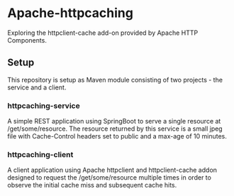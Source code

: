# Apache-httpcaching

Exploring the httpclient-cache add-on provided by Apache HTTP Components.

## Setup

This repository is setup as Maven module consisting of two projects - the service and a client.

### httpcaching-service

A simple REST application using SpringBoot to serve a single resource at /get/some/resource.  The resource returned by this service is a small jpeg file with Cache-Control headers set to public and a max-age of 10 minutes.

### httpcaching-client

A client application using Apache httpclient and httpclient-cache addon designed to request the /get/some/resource multiple times in order to observe the initial cache miss and subsequent cache hits. 